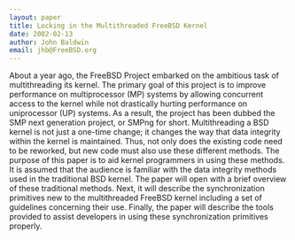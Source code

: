 ```yaml
---
layout: paper
title: Locking in the Multithreaded FreeBSD Kernel
date: 2002-02-13
author: John Baldwin
email: jhb@FreeBSD.org
---
```

About a year ago, the FreeBSD Project embarked on the ambitious task of multithreading its kernel. The primary goal of this project is to improve performance on multiprocessor (MP) systems by allowing concurrent access to the kernel while not drastically hurting performance on uniprocessor (UP) systems. As a result, the project has been dubbed the SMP next generation project, or SMPng for short.
Multithreading a BSD kernel is not just a one-time change; it changes the way that data integrity within the kernel is maintained. Thus, not only does the existing code need to be reworked, but new code must also use these different methods. The purpose of this paper is to aid kernel programmers in using these methods.
It is assumed that the audience is familiar with the data integrity methods used in the traditional BSD kernel. The paper will open with a brief overview of these traditional methods. Next, it will describe the synchronization primitives new to the multithreaded FreeBSD kernel including a set of guidelines concerning their use. Finally, the paper will describe the tools provided to assist developers in using these synchronization primitives properly. 
